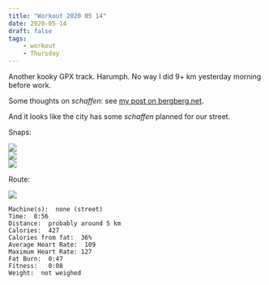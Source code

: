 ```yaml
---
title: "Workout 2020 05 14"
date: 2020-05-14
draft: false
tags: 
    - workout
    - Thursday
---
```

Another kooky GPX track.  Harumph. No way I did 9+ km yesterday morning before work.

Some thoughts on *schaffen*:  see [my post on bergberg.net](https://www.bergburg.net/vocabulary/2015/12/31/exhausted-creature-achieved.html#schaffen).

And it looks like the city has some *schaffen* planned for our street.

Snaps:

![](/IMG_7665.JPG)  
![](/IMG_7666.JPG)  
![](/IMG_7667.JPG)  


Route:

![](/20200514.jpg)

```
Machine(s):  none (street)
Time:  0:56
Distance:  probably around 5 km
Calories:  427
Calories from fat:  36%
Average Heart Rate:  109
Maximum Heart Rate: 127
Fat Burn:  0:47 
Fitness:   0:08
Weight:  not weighed
```

